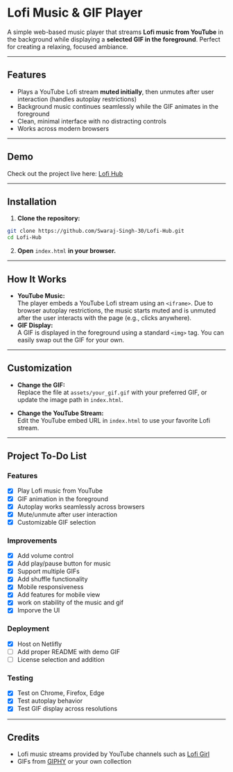 # Lofi Music & GIF Player

A simple web-based music player that streams **Lofi music from YouTube** in the background while displaying a **selected GIF in the foreground**. Perfect for creating a relaxing, focused ambiance.

---

## Features

- Plays a YouTube Lofi stream **muted initially**, then unmutes after user interaction (handles autoplay restrictions)
- Background music continues seamlessly while the GIF animates in the foreground
- Clean, minimal interface with no distracting controls
- Works across modern browsers

---

## Demo

Check out the project live here: [Lofi Hub](https://lofi-hub.netlify.app/)

---

## Installation

1. **Clone the repository:**
  ```bash
  git clone https://github.com/Swaraj-Singh-30/Lofi-Hub.git
  cd Lofi-Hub
  ```
2. **Open** `index.html` **in your browser.**

---

## How It Works

- **YouTube Music:**  
  The player embeds a YouTube Lofi stream using an `<iframe>`. Due to browser autoplay restrictions, the music starts muted and is unmuted after the user interacts with the page (e.g., clicks anywhere).
- **GIF Display:**  
  A GIF is displayed in the foreground using a standard `<img>` tag. You can easily swap out the GIF for your own.

---

## Customization

- **Change the GIF:**  
  Replace the file at `assets/your_gif.gif` with your preferred GIF, or update the image path in `index.html`.

- **Change the YouTube Stream:**  
  Edit the YouTube embed URL in `index.html` to use your favorite Lofi stream.

---

## Project To-Do List

### Features

- [x] Play Lofi music from YouTube
- [x] GIF animation in the foreground
- [x] Autoplay works seamlessly across browsers
- [x] Mute/unmute after user interaction
- [x] Customizable GIF selection

### Improvements

- [x] Add volume control
- [x] Add play/pause button for music
- [x] Support multiple GIFs
- [x] Add shuffle functionality 
- [x] Mobile responsiveness
- [x] Add features for mobile view
- [x] work on stability of the music and gif
- [x] Imporve the UI

### Deployment

- [x] Host on Netlifly
- [ ] Add proper README with demo GIF
- [ ] License selection and addition

### Testing

- [x] Test on Chrome, Firefox, Edge
- [x] Test autoplay behavior
- [x] Test GIF display across resolutions

---

## Credits

- Lofi music streams provided by YouTube channels such as [Lofi Girl](https://www.youtube.com/c/LofiGirl)
- GIFs from [GIPHY](https://giphy.com/) or your own collection
